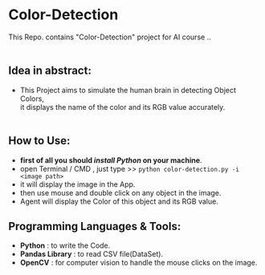 # Color-Detection

This Repo. contains "Color-Detection" project for AI course ..
<br><br>


## Idea in abstract:

- This Project aims to simulate the human brain in detecting Object Colors,<br>
  it displays the name of the color and its RGB value accurately.
 <br><br>
 
 
## How to Use:
 
 - **first of all you should *install Python* on your machine**.
 - open Terminal / CMD , just type >> `python color-detection.py -i <image path>`
 - it will display the image in the App.
 - then use mouse and double click on any object in the image.
 - Agent will display the Color of this object and its RGB value.


## Programming Languages & Tools:
- **Python** : to write the Code.
- **Pandas Library** : to read CSV file(DataSet).
- **OpenCV** : for computer vision to handle the mouse clicks on the image.

